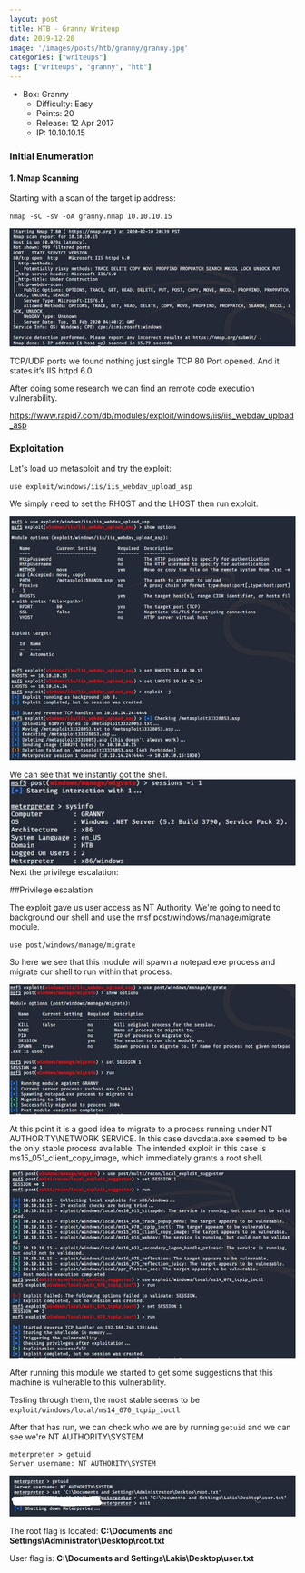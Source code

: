 ```yaml
---
layout: post
title: HTB - Granny Writeup
date: 2019-12-20
image: '/images/posts/htb/granny/granny.jpg'
categories: ["writeups"]
tags: ["writeups", "granny", "htb"]
---
```


* Box: Granny
  - Difficulty: Easy
  - Points: 20
  - Release: 12 Apr 2017
  - IP: 10.10.10.15


### Initial Enumeration

#### 1. Nmap Scanning

Starting with a scan of the target ip address:

`nmap -sC -sV -oA granny.nmap 10.10.10.15`

<img src="/images/posts/htb/granny/granny1.jpg">

TCP/UDP ports we found nothing just single TCP 80 Port opened.
And it states it’s IIS httpd 6.0

After doing some research we can find an remote code execution vulnerability.

https://www.rapid7.com/db/modules/exploit/windows/iis/iis_webdav_upload_asp


### Exploitation

Let's load up metasploit and try the exploit:

``use exploit/windows/iis/iis_webdav_upload_asp``

We simply need to set the RHOST and the LHOST then run exploit.

<img src="/images/posts/htb/granny/granny2.jpg">

We can see that we instantly got the shell.
<img src="/images/posts/htb/granny/granny3.jpg">
Next the privilege escalation:

##Privilege escalation

The exploit gave us user access as NT Authority.
We're going to need to background our shell and use the msf post/windows/manage/migrate module.

``use post/windows/manage/migrate``

So here we see that this module will spawn a notepad.exe process and migrate our shell to run within that process.


<img src="/images/posts/htb/granny/granny4.jpg">

At this point it is a good idea to migrate to a process running under NT AUTHORITY\NETWORK SERVICE​.
In this case davcdata.exe ​seemed to be the only stable process available.
The intended exploit in this case is ms15_051_client_copy_image​, which immediately grants a root shell.

<img src="/images/posts/htb/granny/granny5.jpg">


After running this module we started to get some suggestions that this machine is vulnerable to this vulnerability.

Testing through them, the most stable seems to be ``exploit/windows/local/ms14_070_tcpip_ioctl``

After that has run, we can check who we are by running ``getuid`` and we can see we're NT AUTHORITY\SYSTEM
```
meterpreter > getuid
Server username: NT AUTHORITY\SYSTEM
```

<img src="/images/posts/htb/granny/granny6.jpg">

The root flag is located:
**C:\Documents and Settings\Administrator\Desktop\root.txt**

User flag is:
**C:\Documents and Settings\Lakis\Desktop\user.txt**
